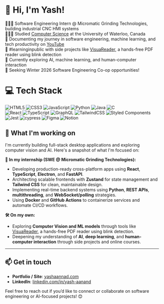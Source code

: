 # 👋 Hi, I'm Yash!
👨🏻‍💻 Software Engineering Intern @ Micromatic Grinding Technologies, building industrial CNC HMI systems<br/>
👨🏻‍🎓 Studied [Computer Science](https://cs.uwaterloo.ca/) at the University of Waterloo, Canada<br/>
🎥 Documenting my journey in software engineering, machine learning, and tech productivity on [YouTube](https://www.youtube.com/c/MagdelineHuang)<br/>
🌱 #learninginpublic with side projects like [VisuaReader](https://github.com/yourusername/VisuaReader), a hands-free PDF reader using blink detection<br/>
💭 Currently exploring AI, machine learning, and human-computer interaction<br/>
🚀 Seeking Winter 2026 Software Engineering Co-op opportunities!


# 💻 Tech Stack
<!-- Badges from https://github.com/Ileriayo/markdown-badges -->
![HTML5](https://img.shields.io/badge/html5-%23E34F26.svg?style=for-the-badge&logo=html5&logoColor=white)
![CSS3](https://img.shields.io/badge/css3-%231572B6.svg?style=for-the-badge&logo=css3&logoColor=white)
![JavaScript](https://img.shields.io/badge/javascript-%23323330.svg?style=for-the-badge&logo=javascript&logoColor=%23F7DF1E)
![Python](https://img.shields.io/badge/python-3670A0?style=for-the-badge&logo=python&logoColor=ffdd54)
![Java](https://img.shields.io/badge/java-%23ED8B00.svg?style=for-the-badge&logo=openjdk&logoColor=white)
![C](https://img.shields.io/badge/c-%2300599C.svg?style=for-the-badge&logo=c&logoColor=white)<br/>
![React](https://img.shields.io/badge/react-%2320232a.svg?style=for-the-badge&logo=react&logoColor=%2361DAFB)
![TypeScript](https://img.shields.io/badge/typescript-%23007ACC.svg?style=for-the-badge&logo=typescript&logoColor=white)
![GraphQL](https://img.shields.io/badge/-GraphQL-E10098?style=for-the-badge&logo=graphql&logoColor=white)
![TailwindCSS](https://img.shields.io/badge/tailwindcss-%2338B2AC.svg?style=for-the-badge&logo=tailwind-css&logoColor=white)
![Styled Components](https://img.shields.io/badge/styled--components-DB7093?style=for-the-badge&logo=styled-components&logoColor=white)<br/>
![Jest](https://img.shields.io/badge/-jest-%23C21325?style=for-the-badge&logo=jest&logoColor=white)
![cypress](https://img.shields.io/badge/-cypress-%23E5E5E5?style=for-the-badge&logo=cypress&logoColor=058a5e)
![Figma](https://img.shields.io/badge/figma-%23F24E1E.svg?style=for-the-badge&logo=figma&logoColor=white)
![Notion](https://img.shields.io/badge/Notion-%23000000.svg?style=for-the-badge&logo=notion&logoColor=white)

## 🌱 What I'm working on
I'm currently building full-stack desktop applications and exploring computer vision and AI. Here's a snapshot of what I'm focused on:

**💼 In my internship (SWE @ Micromatic Grinding Technologies):**
- Developing production-ready cross-platform apps using **React**, **TypeScript**, **Electron**, and **FastAPI**.
- Architecting scalable frontends with **Zustand** for state management and **Tailwind CSS** for clean, maintainable design.
- Implementing real-time backend systems using **Python**, **REST APIs**, **multithreading**, and **WebSocket/polling** strategies.
- Using **Docker** and **GitHub Actions** to containerize services and automate CI/CD workflows.

**🛠️ On my own:**
- Exploring **Computer Vision and ML models** through tools like [VisuaReader](https://github.com/yourusername/VisuaReader), a hands-free PDF reader using blink detection.
- Deepening my understanding of **AI**, **deep learning**, and **human-computer interaction** through side projects and online courses.

---

## 📫 Get in touch
- **Portfolio / Site**: [yashaannad.com](https://yashaannad.com)
- **LinkedIn**: [linkedin.com/in/yash-aanand](https://www.linkedin.com/in/yash-aanand)

Feel free to reach out if you’d like to connect or collaborate on software engineering or AI-focused projects! 😊
